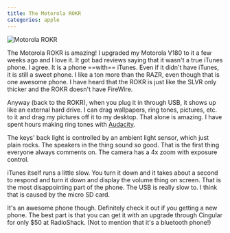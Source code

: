 ```yaml
---
title: The Motorola ROKR
categories: apple
---
```


![Motorola ROKR](0z3o322N3l3d1q3p0Y463M3f1d183F0H.jpg)

The Motorola ROKR is amazing! I upgraded my Motorola V180 to it a few weeks ago and I love it. It got bad reviews saying that it wasn't a true iTunes phone. I agree. It is a phone ==with== iTunes. Even if it didn't have iTunes, it is still a sweet phone. I like a ton more than the RAZR, even though that is one awesome phone. I have heard that the ROKR is just like the SLVR only thicker and the ROKR doesn't have FireWire.

Anyway (back to the ROKR), when you plug it in through USB, it shows up like an external hard drive. I can drag wallpapers, ring tones, pictures, etc. to it and drag my pictures off it to my desktop. That alone is amazing. I have spent hours making ring tones with [Audacity](http://audacity.sf.net/).

The keys' back light is controlled by an ambient light sensor, which just plain rocks. The speakers in the thing sound so good. That is the first thing everyone always comments on. The camera has a 4x zoom with exposure control.

iTunes itself runs a little slow. You turn it down and it takes about a second to respond and turn it down and display the volume thing on screen. That is the most disappointing part of the phone. The USB is really slow to. I think that is caused by the micro SD card.

It's an awesome phone though. Definitely check it out if you getting a new phone. The best part is that you can get it with an upgrade through Cingular for only $50 at RadioShack. (Not to mention that it's a bluetooth phone!)
